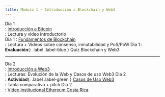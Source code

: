 ```yaml
---
title: Módulo 1 – Introducción a Blockchain y Web3
---
```


Dia 1  
: [Introducción a Bitcoin](#)  
  : Lectura y video introductorio  
Dia 1 
: [Fundamentos de Blockchain](#)  
  : Lectura + Videos sobre consenso, inmutabilidad y PoS/PoW
Dia 1 
: **Evaluación**{: .label .label-blue } Quiz Blockchain y Web3

---

Dia 2  
: [Introducción a Web3](#)  
  : Lecturas: Evolución de la Web y Casos de uso Web3
Dia 2  
: **Actividad**{: .label .label-green } [Casos de Uso Web3](modulo1-actividad.md)  
  : Tabla comparativa + pitch
Dia 2  
: [Video institucional Ethereum Costa Rica](#)
